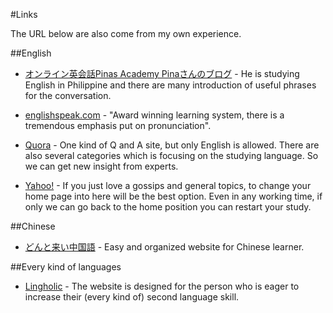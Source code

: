 #Links

The URL below are also come from my own experience.

##English 

- [オンライン英会話Pinas Academy Pinaさんのブログ](http://pinasan.com/english/today_study/13513) - He is studying English in Philippine and there are many introduction of useful phrases for the conversation. 


- [englishspeak.com](http://www.englishspeak.com/) - "Award winning learning system, there is a tremendous emphasis put on pronunciation".


- [Quora](https://www.quora.com/) - One kind of Q and A site, but only English is allowed. There are also several categories which is focusing on the studying language. So we can get new insight from experts.

- [Yahoo!](www.yahoo.com) - If you just love a gossips and general topics, to change your home page into here will be the best option. Even in any working time, if only we can go back to the home position you can restart your study.

##Chinese

- [どんと来い中国語](http://dokochina.com/) - Easy and organized website for Chinese learner. 

##Every kind of languages

- [Lingholic](http://www.lingholic.com/) - The website is designed for the person who is eager to increase their (every kind of) second language skill. 


